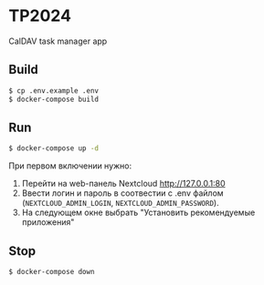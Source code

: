 # TP2024
CalDAV task manager app

## Build
```bash
$ cp .env.example .env
$ docker-compose build
```

## Run
```bash
$ docker-compose up -d
```
При первом включении нужно:
1. Перейти на web-панель Nextcloud http://127.0.0.1:80
2. Ввести логин и пароль в соотвестии с .env файлом (```NEXTCLOUD_ADMIN_LOGIN```, ```NEXTCLOUD_ADMIN_PASSWORD```).
3. На следующем окне выбрать "Установить рекомендуемые приложения"


## Stop
```bash
$ docker-compose down
```